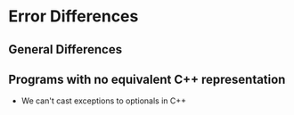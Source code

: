 # Error Differences

## General Differences


## Programs with no equivalent C++ representation
* We can't cast exceptions to optionals in C++